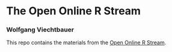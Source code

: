 # The Open Online R Stream

### Wolfgang Viechtbauer

This repo contains the materials from the [Open Online R Stream](https://www.wvbauer.com/doku.php/live_streams).
